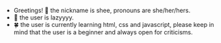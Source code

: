 - Greetings! 👋 the nickname is shee, pronouns are she/her/hers.
- 🐥 the user is lazyyyy.
- 🍀 the user is currently learning html, css and javascript, please keep in mind that the user is a beginner and always open for criticisms. 

<!---
Sherrelyn/Sherrelyn is a ✨ special ✨ repository because its `README.md` (this file) appears on your GitHub profile.
You can click the Preview link to take a look at your changes.
--->
